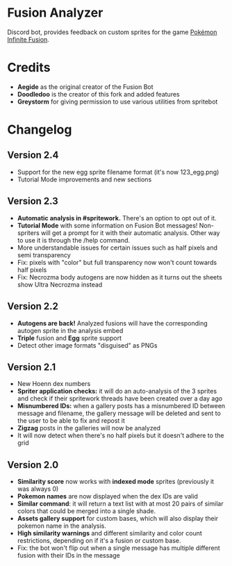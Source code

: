 # Fusion Analyzer

Discord bot, provides feedback on custom sprites for the game [Pokémon Infinite Fusion](https://infinitefusion.fandom.com/wiki/Pok%C3%A9mon_Infinite_Fusion_Wiki).

# Credits

- **Aegide** as the original creator of the Fusion Bot
- **Doodledoo** is the creator of this fork and added features
- **Greystorm** for giving permission to use various utilities from spritebot

# Changelog
## Version 2.4
- Support for the new egg sprite filename format (it's now 123_egg.png)
- Tutorial Mode improvements and new sections

## Version 2.3
- **Automatic analysis in #spritework.** There's an option to opt out of it.
- **Tutorial Mode** with some information on Fusion Bot messages! Non-spriters will get a prompt for it with their automatic analysis. Other way to use it is through the /help command.
- More understandable issues for certain issues such as half pixels and semi transparency
- Fix: pixels with "color" but full transparency now won't count towards half pixels
- Fix: Necrozma body autogens are now hidden as it turns out the sheets show Ultra Necrozma instead

## Version 2.2
- **Autogens are back!** Analyzed fusions will have the corresponding autogen sprite in the analysis embed
- **Triple** fusion and **Egg** sprite support
- Detect other image formats "disguised" as PNGs

## Version 2.1
- New Hoenn dex numbers
- **Spriter application checks:** it will do an auto-analysis of the 3 sprites and check if their spritework threads have been created over a day ago
- **Misnumbered IDs:** when a gallery posts has a misnumbered ID between message and filename, the gallery message will be deleted and sent to the user to be able to fix and repost it
- **Zigzag** posts in the galleries will now be analyzed
- It will now detect when there's no half pixels but it doesn't adhere to the grid

## Version 2.0
- **Similarity score** now works with **indexed mode** sprites (previously it was always 0)
- **Pokemon names** are now displayed when the dex IDs are valid
- **Similar command**: it will return a text list with at most 20 pairs of similar colors that could be merged into a single shade.
- **Assets gallery support** for custom bases, which will also display their pokemon name in the analysis.
- **High similarity warnings** and different similarity and color count restrictions, depending on if it's a fusion or custom base.
- Fix: the bot won't flip out when a single message has multiple different fusion with their IDs in the message
